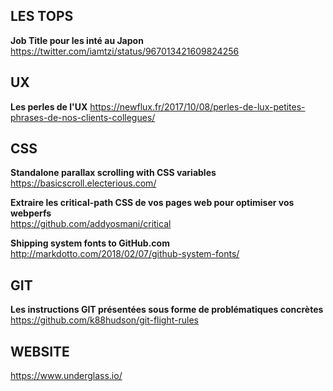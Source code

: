 ## LES TOPS

**Job Title pour les inté au Japon**  
https://twitter.com/iamtzi/status/967013421609824256


## UX

**Les perles de l'UX**
https://newflux.fr/2017/10/08/perles-de-lux-petites-phrases-de-nos-clients-collegues/


## CSS

**Standalone parallax scrolling with CSS variables**  
https://basicscroll.electerious.com/

**Extraire les critical-path CSS de vos pages web pour optimiser vos webperfs**  
https://github.com/addyosmani/critical

**Shipping system fonts to GitHub.com**  
http://markdotto.com/2018/02/07/github-system-fonts/


## GIT 

**Les instructions GIT présentées sous forme de problématiques concrètes**  
https://github.com/k88hudson/git-flight-rules


## WEBSITE

https://www.underglass.io/  

